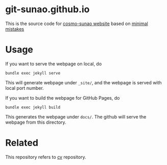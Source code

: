 # git-sunao.github.io

This is the source code for [cosmo-sunao website](https://github.com/git-sunao/git-sunao.github.io) based on [minimal mistakes](https://github.com/mmistakes/minimal-mistakes)

# Usage

If you want to serve the webpage on local, do

```console
bundle exec jekyll serve
```

This will generate webpage under `_site/`, and the webpage is served with local port number.

If you want to build the webpage for GitHub Pages, do

```console
bundle exec jekyll build
```

This generates the webpage under `docs/`. The github will serve the webpage from this directory.

# Related

This repository refers to [cv](https://github.com/git-sunao/cv) repository.
